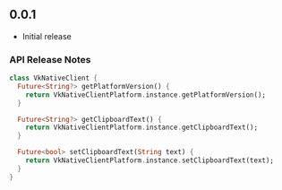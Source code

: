 ## 0.0.1

- Initial release

### API Release Notes

```dart
class VkNativeClient {
  Future<String?> getPlatformVersion() {
    return VkNativeClientPlatform.instance.getPlatformVersion();
  }

  Future<String?> getClipboardText() {
    return VkNativeClientPlatform.instance.getClipboardText();
  }

  Future<bool> setClipboardText(String text) {
    return VkNativeClientPlatform.instance.setClipboardText(text);
  }
}
```
